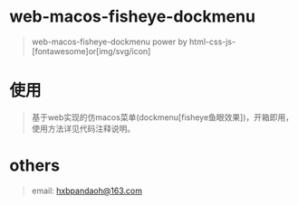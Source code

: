 # web-macos-fisheye-dockmenu

> web-macos-fisheye-dockmenu power by html-css-js-[fontawesome]or[img/svg/icon]

# 使用

> 基于web实现的仿macos菜单(dockmenu[fisheye鱼眼效果])，开箱即用，使用方法详见代码注释说明。

# others

> email: hxbpandaoh@163.com
